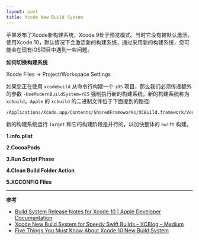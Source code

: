 ```yaml
---
layout: post
title: Xcode New Build System
---
```



苹果发布了Xcode新构建系统，Xcode 9处于预览模式。当时它没有被默认激活。使用Xcode 10，默认情况下会激活新的构建系统，通过采用新的构建系统，您可能会在现有iOS项目中遇到一些问题。

**如何切换构建系统**

Xcode Files -> Project/Workspace Settings

如果您正在使用 `xcodebuild` 从命令行构建一个 `iOS` 项目，那么我们必须传递额外的参数 `-UseModernBuildSystem=YES` 强制执行新的构建系统。新的构建系统称为 `xcbuild`。`Apple` 的 `xcbuild` 的二进制文件位于下面提到的路径:
```
/Applications/Xcode.app/Contents/SharedFrameworks/XCBuild.framework/Versions/A/Support/xcbuild
```
新的构建系统运行 `Target` 和它的构建阶段是并行的，以加快整体的 `Swift` 构建。

**1.info.plist**

**2.CocoaPods**

**3.Run Script Phase**

**4.Clean Build Folder Action**

**5.XCCONFIG Files**


---
**参考**
* [Build System Release Notes for Xcode 10 | Apple Developer Documentation](https://developer.apple.com/documentation/xcode_release_notes/xcode_10_release_notes/build_system_release_notes_for_xcode_10)
* [Xcode New Build System for Speedy Swift Builds – XCBlog – Medium](https://medium.com/xcblog/xcode-new-build-system-for-speedy-swift-builds-c39ea6596e17)
* [Five Things You Must Know About Xcode 10 New Build System](https://medium.com/xcblog/five-things-you-must-know-about-xcode-10-new-build-system-41676cd5fd6c)
